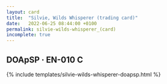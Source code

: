```yaml
---
layout: card
title:  "Silvie, Wilds Whisperer (trading card)"
date:   2022-06-25 08:44:00 +0100
permalink: silvie-wilds-whisperer_(card)
incomplete: true
---
```


## DOApSP &middot; EN-010 C

{% include templates/silvie-wilds-whisperer-doapsp.html %}
